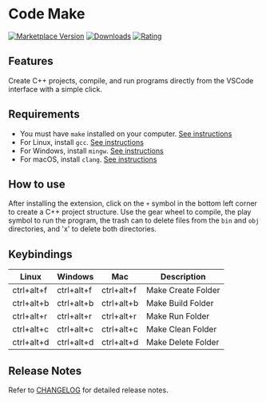 # Code Make

[![Marketplace Version](https://vsmarketplacebadges.dev/version-short/drizzy.code-make.svg)](https://marketplace.visualstudio.com/items?itemName=drizzy.code-make)
[![Downloads](https://vsmarketplacebadges.dev/downloads-short/drizzy.code-make.svg)](https://marketplace.visualstudio.com/items?itemName=drizzy.code-make)
[![Rating](https://vsmarketplacebadges.dev/rating-short/drizzy.code-make.svg)](https://marketplace.visualstudio.com/items?itemName=drizzy.code-make)


## Features

Create C++ projects, compile, and run programs directly from the VSCode interface with a simple click.

## Requirements

- You must have `make` installed on your computer. [See instructions](docs/SETUP.md#make)
- For Linux, install `gcc`. [See instructions](docs/SETUP.md#linux)
- For Windows, install `mingw`. [See instructions](docs/SETUP.md#windows)
- For macOS, install `clang`. [See instructions](docs/SETUP.md#mac)


## How to use

After installing the extension, click on the `+` symbol in the bottom left corner to create a C++ project structure. Use the gear wheel to compile, the play symbol to run the program, the trash can to delete files from the `bin` and `obj` directories, and 'x' to delete both directories.


## Keybindings

| Linux         | Windows       | Mac           | Description         |
| ------------- | ------------- | ------------- | ------------------- |
| ctrl+alt+f    | ctrl+alt+f    | ctrl+alt+f    | Make Create Folder  |
| ctrl+alt+b    | ctrl+alt+b    | ctrl+alt+b    | Make Build Folder   |
| ctrl+alt+r    | ctrl+alt+r    | ctrl+alt+r    | Make Run Folder     |
| ctrl+alt+c    | ctrl+alt+c    | ctrl+alt+c    | Make Clean Folder   |
| ctrl+alt+d    | ctrl+alt+d    | ctrl+alt+d    | Make Delete Folder  |


## Release Notes

Refer to [CHANGELOG](CHANGELOG.md) for detailed release notes.